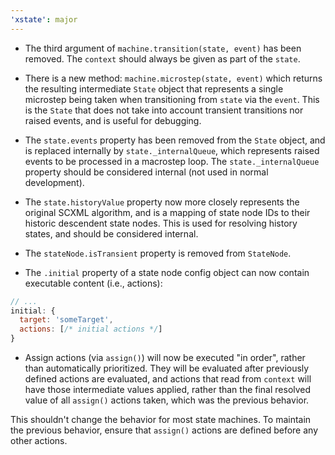 ```yaml
---
'xstate': major
---
```


- The third argument of `machine.transition(state, event)` has been removed. The `context` should always be given as part of the `state`.

- There is a new method: `machine.microstep(state, event)` which returns the resulting intermediate `State` object that represents a single microstep being taken when transitioning from `state` via the `event`. This is the `State` that does not take into account transient transitions nor raised events, and is useful for debugging.

- The `state.events` property has been removed from the `State` object, and is replaced internally by `state._internalQueue`, which represents raised events to be processed in a macrostep loop. The `state._internalQueue` property should be considered internal (not used in normal development).

- The `state.historyValue` property now more closely represents the original SCXML algorithm, and is a mapping of state node IDs to their historic descendent state nodes. This is used for resolving history states, and should be considered internal.

- The `stateNode.isTransient` property is removed from `StateNode`.

- The `.initial` property of a state node config object can now contain executable content (i.e., actions):

```js
// ...
initial: {
  target: 'someTarget',
  actions: [/* initial actions */]
}
```

- Assign actions (via `assign()`) will now be executed "in order", rather than automatically prioritized. They will be evaluated after previously defined actions are evaluated, and actions that read from `context` will have those intermediate values applied, rather than the final resolved value of all `assign()` actions taken, which was the previous behavior.

This shouldn't change the behavior for most state machines. To maintain the previous behavior, ensure that `assign()` actions are defined before any other actions.
